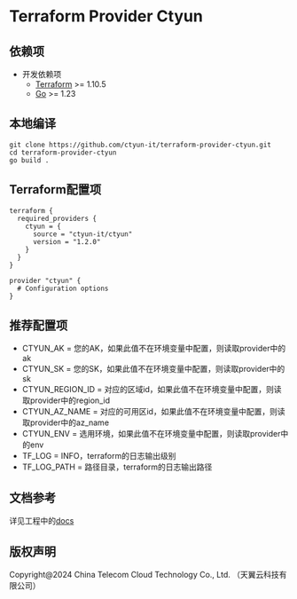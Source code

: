 # Terraform Provider Ctyun

## 依赖项

- 开发依赖项
  - [Terraform](https://developer.hashicorp.com/terraform/downloads) >= 1.10.5
  - [Go](https://golang.org/doc/install) >= 1.23



## 本地编译

```
git clone https://github.com/ctyun-it/terraform-provider-ctyun.git
cd terraform-provider-ctyun
go build .
```



## Terraform配置项

```
terraform {
  required_providers {
    ctyun = {
      source = "ctyun-it/ctyun"
      version = "1.2.0"
    }
  }
}

provider "ctyun" {
  # Configuration options
}
```



## 推荐配置项

- CTYUN_AK = 您的AK，如果此值不在环境变量中配置，则读取provider中的ak
- CTYUN_SK = 您的SK，如果此值不在环境变量中配置，则读取provider中的sk
- CTYUN_REGION_ID = 对应的区域id，如果此值不在环境变量中配置，则读取provider中的region_id
- CTYUN_AZ_NAME = 对应的可用区id，如果此值不在环境变量中配置，则读取provider中的az_name
- CTYUN_ENV = 选用环境，如果此值不在环境变量中配置，则读取provider中的env
- TF_LOG = INFO，terraform的日志输出级别
- TF_LOG_PATH = 路径目录，terraform的日志输出路径



## 文档参考

详见工程中的[docs](https://github.com/ctyun-it/terraform-provider-ctyun/tree/main/docs)


## 版权声明

Copyright@2024  China Telecom Cloud Technology Co., Ltd. （天翼云科技有限公司）